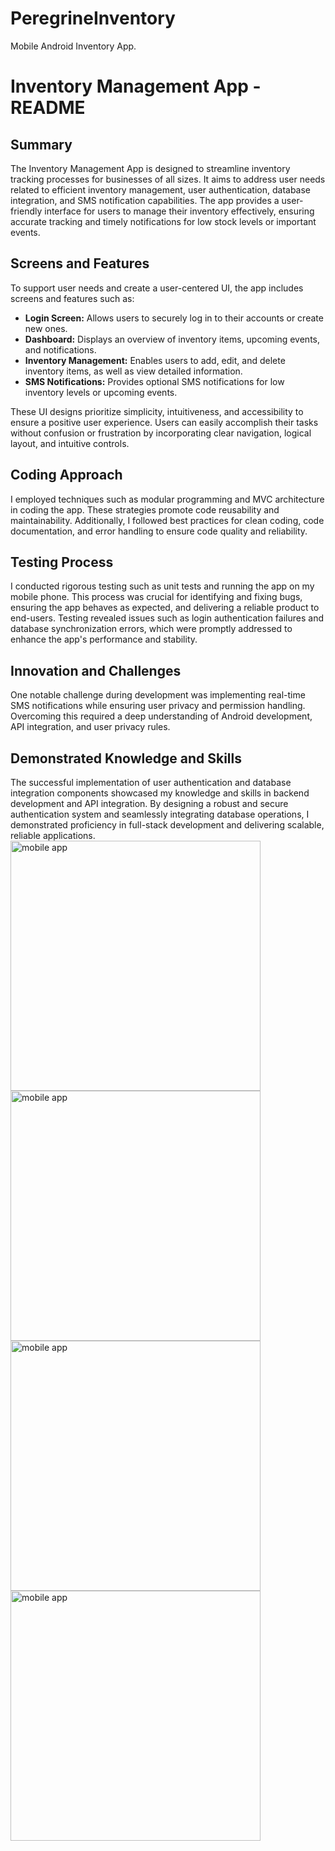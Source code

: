 # PeregrineInventory
Mobile Android Inventory App.

# Inventory Management App - README

## Summary
The Inventory Management App is designed to streamline inventory tracking processes for businesses of all sizes. It aims to address user needs related to efficient inventory management, user authentication, database integration, and SMS notification capabilities. The app provides a user-friendly interface for users to manage their inventory effectively, ensuring accurate tracking and timely notifications for low stock levels or important events.

## Screens and Features
To support user needs and create a user-centered UI, the app includes screens and features such as:

- **Login Screen:** Allows users to securely log in to their accounts or create new ones.
- **Dashboard:** Displays an overview of inventory items, upcoming events, and notifications.
- **Inventory Management:** Enables users to add, edit, and delete inventory items, as well as view detailed information.
- **SMS Notifications:** Provides optional SMS notifications for low inventory levels or upcoming events.

These UI designs prioritize simplicity, intuitiveness, and accessibility to ensure a positive user experience. Users can easily accomplish their tasks without confusion or frustration by incorporating clear navigation, logical layout, and intuitive controls.

## Coding Approach
I employed techniques such as modular programming and MVC architecture in coding the app. These strategies promote code reusability and maintainability. Additionally, I followed best practices for clean coding, code documentation, and error handling to ensure code quality and reliability.

## Testing Process
I conducted rigorous testing such as unit tests and running the app on my mobile phone. This process was crucial for identifying and fixing bugs, ensuring the app behaves as expected, and delivering a reliable product to end-users. Testing revealed issues such as login authentication failures and database synchronization errors, which were promptly addressed to enhance the app's performance and stability.

## Innovation and Challenges
One notable challenge during development was implementing real-time SMS notifications while ensuring user privacy and permission handling. Overcoming this required a deep understanding of Android development, API integration, and user privacy rules.

## Demonstrated Knowledge and Skills
The successful implementation of user authentication and database integration components showcased my knowledge and skills in backend development and API integration. By designing a robust and secure authentication system and seamlessly integrating database operations, I demonstrated proficiency in full-stack development and delivering scalable, reliable applications.
 <br>
 <img src="app.png" alt="mobile app" width="400"/>
 <br>
 <img src="register.png" alt="mobile app" width="400"/>
 <br>
 <img src="add new item.png" alt="mobile app" width="400"/>
 <br>
 <img src="inventory .png" alt="mobile app" width="400"/>
